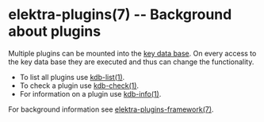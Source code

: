 elektra-plugins(7) -- Background about plugins
==============================================

Multiple plugins can be mounted into the [key data base](elektra-glossary.md).
On every access to the key data base they are executed and thus can change
the functionality.

- To list all plugins use [kdb-list(1)](kdb-list.md).
- To check a plugin use [kdb-check(1)](kdb-check.md).
- For information on a plugin use [kdb-info(1)](kdb-info.md).

For background information see [elektra-plugins-framework(7)](elektra-plugins-framework.md).
